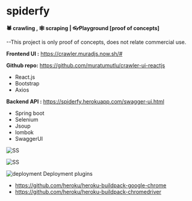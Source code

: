 # spiderfy
**🕷 crawling , 🕸 scraping | 👓Playground [proof of concepts]**

--This project is only proof of concepts, does not relate commercial use.


**Frontend UI :** https://crawler.muradjs.now.sh/#

**Github repo:** https://github.com/muratumutlu/crawler-ui-reactjs 
- React.js
- Bootstrap
- Axios

**Backend API :** https://spiderfy.herokuapp.com/swagger-ui.html
- Spring boot
- Selenium
- Jsoup 
- lombok 
- SwaggerUI

![SS](https://github.com/fatihyildizli/spiderfy/blob/master/ss.PNG)

![SS](https://github.com/fatihyildizli/spiderfy/blob/master/ss2.PNG)

![deployment](https://avatars3.githubusercontent.com/u/23211?size=30) Deployment plugins

- https://github.com/heroku/heroku-buildpack-google-chrome
- https://github.com/heroku/heroku-buildpack-chromedriver

